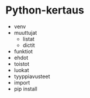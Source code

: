 # Python-kertaus

- venv
- muuttujat
  - listat
  - dictit
- funktiot
- ehdot
- toistot
- luokat
- tyyppiavusteet
- import
- pip install
